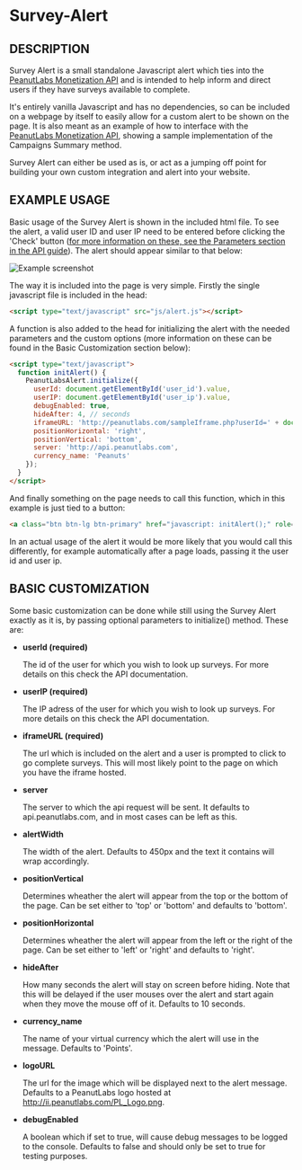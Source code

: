 Survey-Alert
============


## DESCRIPTION

Survey Alert is a small standalone Javascript alert which ties into the [PeanutLabs Monetization API](http://peanut-labs.github.io/publisher-doc/#overview) and is intended to help inform and direct users if they have surveys available to complete.

It's entirely vanilla Javascript and has no dependencies, so can be included on a webpage by itself to easily allow for a custom alert to be shown on the page. It is also meant as an example of how to interface with the [PeanutLabs Monetization API](http://peanut-labs.github.io/publisher-doc/#overview), showing a sample implementation of the Campaigns Summary method.

Survey Alert can either be used as is, or act as a jumping off point for building your own custom integration and alert into your website.

## EXAMPLE USAGE

Basic usage of the Survey Alert is shown in the included html file. To see the alert, a valid user ID and user IP need to be entered before clicking the 'Check' button ([for more information on these, see the Parameters section in the API guide](http://peanut-labs.github.io/publisher-doc/#methodcampaigns)). The alert should appear similar to that below:

![Example screenshot](../master/example-screenshot.png?raw=true)

The way it is included into the page is very simple. Firstly the single javascript file is included in the head:

```html
<script type="text/javascript" src="js/alert.js"></script>
```

A function is also added to the head for initializing the alert with the needed parameters and the custom options (more information on these can be found in the Basic Customization section below):

```html
<script type="text/javascript">
  function initAlert() {
    PeanutLabsAlert.initialize({
      userId: document.getElementById('user_id').value,
      userIP: document.getElementById('user_ip').value,
      debugEnabled: true,
      hideAfter: 4, // seconds
      iframeURL: 'http://peanutlabs.com/sampleIframe.php?userId=' + document.getElementById('user_id').value,
      positionHorizontal: 'right',
      positionVertical: 'bottom',
      server: 'http://api.peanutlabs.com',
      currency_name: 'Peanuts'
    });
  }
</script>
```

And finally something on the page needs to call this function, which in this example is just tied to a button:

```html
<a class="btn btn-lg btn-primary" href="javascript: initAlert();" role="button">Check</a>
```

In an actual usage of the alert it would be more likely that you would call this differently, for example automatically after a page loads, passing it the user id and user ip.

## BASIC CUSTOMIZATION

Some basic customization can be done while still using the Survey Alert exactly as it is, by passing optional parameters to initialize() method. These are:

 - **userId (required)**

   The id of the user for which you wish to look up surveys. For more details on this check the API documentation.  

 - **userIP (required)**

   The IP adress of the user for which you wish to look up surveys. For more details on this check the API documentation.  

 - **iframeURL (required)**

   The url which is included on the alert and a user is prompted to click to go complete surveys.  This will most likely point to the page on which you have the iframe hosted.  

 - **server**

   The server to which the api request will be sent.  It defaults to api.peanutlabs.com, and in most cases can be left as this.  

 - **alertWidth**

   The width of the alert. Defaults to 450px and the text it contains will wrap accordingly.  

 - **positionVertical**

   Determines wheather the alert will appear from the top or the bottom of the page. Can be set either to 'top' or 'bottom' and defaults to 'bottom'.  

 - **positionHorizontal**

   Determines wheather the alert will appear from the left or the right of the page. Can be set either to 'left' or 'right' and defaults to 'right'.  

 - **hideAfter**

   How many seconds the alert will stay on screen before hiding. Note that this will be delayed if the user mouses over the alert and start again when they move the mouse off of it. Defaults to 10 seconds.  

 - **currency_name**

   The name of your virtual currency which the alert will use in the message. Defaults to 'Points'.  

 - **logoURL**

   The url for the image which will be displayed next to the alert message. Defaults to a PeanutLabs logo hosted at http://ii.peanutlabs.com/PL_Logo.png.  

 - **debugEnabled**

   A boolean which if set to true, will cause debug messages to be logged to the console. Defaults to false and should only be set to true for testing purposes.  
	
